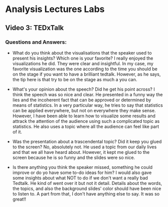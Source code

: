 # Analysis Lectures Labs

## Video 3: TEDxTalk

### Questions and Answers:
- What do you think about the visualisations that the speaker used to present his insights? Which one is your favorite?
I really enjoyed the visualizations he did. They were clear and insightful. In my case, my favorite visualization was the one according to the time you should be on the stage if you want to have a brilliant tedtalk. However, as he says, the tip here is that try to be on the stage as much a you can. 

- What's your opinion about the speech? Did he get his point across?
I think the speech was so nice and clear. He presented in a funny way the lies and the incoherent fact that can be approved or determined by means of statistics. In a very particular way, he tries to say that statistics can be applied everywhere, but not on everywhere they make sense. However, I have been able to learn how to visualize some results and attrack the attention of the audience using such a complicated topic as statistics. He also uses a topic where all the audience can feel like part of it. 

- Was the presentation about a trascendental topic? Did it keep you glued to the screen?
No, absolutely not. He used a topic from our daily lives and that we all have heard about. However, it kept me glued to the screen because he is so funny and the slides were so nice. 


- Is there anything you think the speaker missed, something he could improve or do yo have some to-do ideas for him?
I would also gave some insights about what NOT to do if we don't want a really bad Tedtalk. He kind of went over it but not it detail. Details about the words, the topics, and also the background slides' color should have been nice to listen to. A part from that, I don't have anything else to say. It was so great!!
